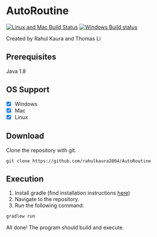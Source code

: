 # AutoRoutine
[![Linux and Mac Build Status](https://travis-ci.com/rahulkaura2004/AutoRoutine.svg?branch=master)](https://travis-ci.com/rahulkaura2004/AutoRoutine)
[![Windows Build status](https://ci.appveyor.com/api/projects/status/5ey3n5fgbu9fnkfn?svg=true)](https://ci.appveyor.com/project/lithomas1/autoroutine)


Created by Rahul Kaura and Thomas Li 

## Prerequisites 
Java 1.8
## OS Support
- [X] Windows
- [X] Mac
- [X] Linux

## Download
Clone the repository with git.
```
git clone https://github.com/rahulkaura2004/AutoRoutine
```

## Execution
1. Install gradle (find installation instructions [here](https://gradle.org/))
2. Navigate to the repository.
3. Run the following command:
```bash
gradlew run
```
All done! The program should build and execute.
